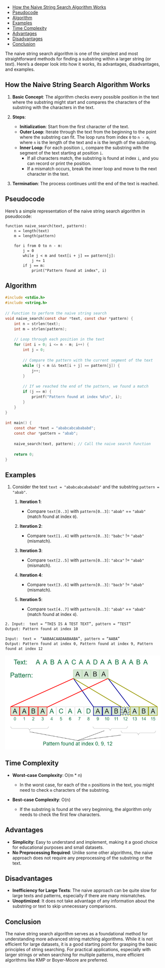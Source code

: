 - [How the Naive String Search Algorithm Works](#how-the-naive-string-search-algorithm-works)
- [Pseudocode](#pseudocode)
- [Algorithm](#algorithm)
- [Examples](#examples)
- [Time Complexity](#time-complexity)
- [Advantages](#advantages)
- [Disadvantages](#disadvantages)
- [Conclusion](#conclusion)

The naive string search algorithm is one of the simplest and most straightforward methods for finding a substring within a larger string (or text). Here’s a deeper look into how it works, its advantages, disadvantages, and examples.

## How the Naive String Search Algorithm Works

1. **Basic Concept**: The algorithm checks every possible position in the text where the substring might start and compares the characters of the substring with the characters in the text.

2. **Steps**:
   - **Initialization**: Start from the first character of the text.
   - **Outer Loop**: Iterate through the text from the beginning to the point where the substring can fit. The loop runs from index `0` to `n - m`, where `n` is the length of the text and `m` is the length of the substring.
   - **Inner Loop**: For each position `i`, compare the substring with the segment of the text starting at position `i`.
     - If all characters match, the substring is found at index `i`, and you can record or print the position.
     - If a mismatch occurs, break the inner loop and move to the next character in the text.

3. **Termination**: The process continues until the end of the text is reached.

## Pseudocode

Here’s a simple representation of the naive string search algorithm in pseudocode:

```plaintext
function naive_search(text, pattern):
    n = length(text)
    m = length(pattern)

    for i from 0 to n - m:
        j = 0
        while j < m and text[i + j] == pattern[j]:
            j += 1
        if j == m:
            print("Pattern found at index", i)
```

## Algorithm
```c
#include <stdio.h>
#include <string.h>

// Function to perform the naive string search
void naive_search(const char *text, const char *pattern) {
    int n = strlen(text);
    int m = strlen(pattern);

    // Loop through each position in the text
    for (int i = 0; i <= n - m; i++) {
        int j = 0;

        // Compare the pattern with the current segment of the text
        while (j < m && text[i + j] == pattern[j]) {
            j++;
        }

        // If we reached the end of the pattern, we found a match
        if (j == m) {
            printf("Pattern found at index %d\n", i);
        }
    }
}

int main() {
    const char *text = "ababcabcabababd";
    const char *pattern = "abab";

    naive_search(text, pattern); // Call the naive search function

    return 0;
}


```

## Examples

1. Consider the text `text = "ababcabcabababd"` and the substring `pattern = "abab"`.

   1. **Iteration 1**:
      - Compare `text[0..3]` with `pattern[0..3]`: `"abab"` == `"abab"` (match found at index `0`).

   2. **Iteration 2**:
      - Compare `text[1..4]` with `pattern[0..3]`: `"babc"` != `"abab"` (mismatch).

   3. **Iteration 3**:
      - Compare `text[2..5]` with `pattern[0..3]`: `"abca"` != `"abab"` (mismatch).

   4. **Iteration 4**:
      - Compare `text[3..6]` with `pattern[0..3]`: `"bacb"` != `"abab"` (mismatch).

   5. **Iteration 5**:
      - Compare `text[4..7]` with `pattern[0..3]`: `"abab"` == `"abab"` (match found at index `4`).

```plaintext
2. Input:  text = “THIS IS A TEST TEXT”, pattern = “TEST”
Output: Pattern found at index 10

Input:  text =  “AABAACAADAABAABA”, pattern = “AABA”
Output: Pattern found at index 0, Pattern found at index 9, Pattern found at index 12
```
![Pattern searching](image.png)

## Time Complexity

- **Worst-case Complexity**: O(m * n)
  - In the worst case, for each of the `n` positions in the text, you might need to check `m` characters of the substring.

- **Best-case Complexity**: O(n)
  - If the substring is found at the very beginning, the algorithm only needs to check the first few characters.

## Advantages

- **Simplicity**: Easy to understand and implement, making it a good choice for educational purposes and small datasets.
- **No Preprocessing Required**: Unlike some other algorithms, the naive approach does not require any preprocessing of the substring or the text.

## Disadvantages

- **Inefficiency for Large Texts**: The naive approach can be quite slow for large texts and patterns, especially if there are many mismatches.
- **Unoptimized**: It does not take advantage of any information about the substring or text to skip unnecessary comparisons.

## Conclusion

The naive string search algorithm serves as a foundational method for understanding more advanced string matching algorithms. While it is not efficient for large datasets, it is a good starting point for grasping the basic principles of string searching. For practical applications, especially with larger strings or when searching for multiple patterns, more efficient algorithms like KMP or Boyer-Moore are preferred.
